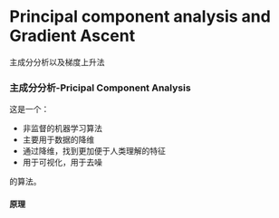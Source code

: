 # Principal component analysis and Gradient Ascent

主成分分析以及梯度上升法

### 主成分分析-Pricipal Component Analysis

这是一个：

* 非监督的机器学习算法
* 主要用于数据的降维
* 通过降维，找到更加便于人类理解的特征
* 用于可视化，用于去噪

的算法。

#### 原理





